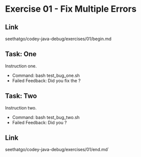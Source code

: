 # Exercise 01 - Fix Multiple Errors

## Link

seethatgo/codey-java-debug/exercises/01/begin.md

## Task: One

Instruction one.

* Command: bash test_bug_one.sh
* Failed Feedback: Did you fix the <bug>? 

## Task: Two

Instruction two.

* Command: bash test_bug_two.sh
* Failed Feedback: Did you <xyz>?

## Link

seethatgo/codey-java-debug/exercises/01/end.md`